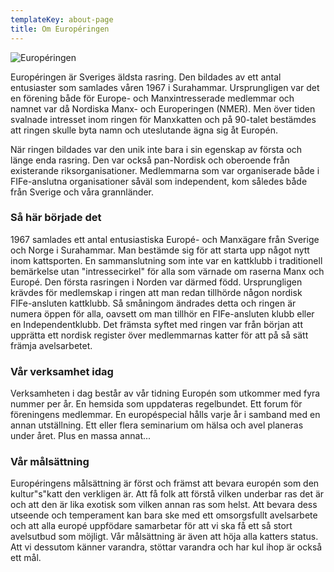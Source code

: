```yaml
---
templateKey: about-page
title: Om Européringen
---
```

![Européringen](/img/img_0474.jpg "Européringen")

Européringen är Sveriges äldsta rasring. Den bildades av ett antal entusiaster som samlades våren 1967 i Surahammar. Ursprungligen var det en förening både för Europe- och Manxintresserade medlemmar och namnet var då Nordiska Manx- och Europeringen (NMER). Men över tiden svalnade intresset inom ringen för Manxkatten och på 90-talet bestämdes att ringen skulle byta namn och uteslutande ägna sig åt Europén.

När ringen bildades var den unik inte bara i sin egenskap av första och länge enda rasring. Den var också pan-Nordisk och oberoende från existerande riksorganisationer. Medlemmarna som var organiserade både i FIFe-anslutna organisationer såväl som independent, kom således både från Sverige och våra grannländer.

### Så här började det

1967 samlades ett antal entusiastiska Europé- och Manxägare från Sverige och Norge i Surahammar. Man bestämde sig för att starta upp något nytt inom kattsporten. En sammanslutning som inte var en kattklubb i traditionell bemärkelse utan "intressecirkel" för alla som värnade om raserna Manx och Europé. Den första rasringen i Norden var därmed född. Ursprungligen krävdes för medlemskap i ringen att man redan tillhörde någon nordisk FIFe-ansluten kattklubb. Så småningom ändrades detta och ringen är numera öppen för alla, oavsett om man tillhör en FIFe-ansluten klubb eller en Independentklubb. Det främsta syftet med ringen var från början att upprätta ett nordisk register över medlemmarnas katter för att på så sätt främja avelsarbetet.

### Vår verksamhet idag

Verksamheten i dag består av vår tidning Europén som utkommer med fyra nummer per år. En hemsida som uppdateras regelbundet. Ett forum för föreningens medlemmar. En européspecial hålls varje år i samband med en annan utställning. Ett eller flera seminarium om hälsa och avel planeras under året. Plus en massa annat...

### Vår målsättning

Européringens målsättning är först och främst att bevara europén som den kultur"s"katt den verkligen är. Att få folk att förstå vilken underbar ras det är och att den är lika exotisk som vilken annan ras som helst. Att bevara dess utseende och temperament kan bara ske med ett omsorgsfullt avelsarbete och att alla europé uppfödare samarbetar för att vi ska få ett så stort avelsutbud som möjligt. Vår målsättning är även att höja alla katters status. Att vi dessutom känner varandra, stöttar varandra och har kul ihop är också ett mål.
